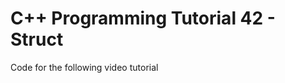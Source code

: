 C++ Programming Tutorial 42 - Struct
====================================

Code for the following video tutorial 
